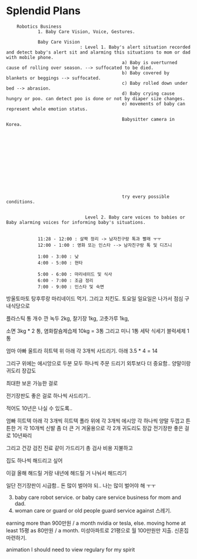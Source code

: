  # Splendid Plans


        Robotics Business 
                1. Baby Care Vision, Voice, Gestures. 

                Baby Care Vision
                                : Level 1. Baby's alert situation recorded and detect baby's alert sit and alarming this situations to mom or dad with mobile phone. 
                                                a) Baby is overturned cause of rolling over season. --> suffocated to be died. 
                                                b) Baby covered by blankets or beggings --> suffocated.
                                                c) Baby rolled down under bed --> abrasion.
                                                d) Baby crying cause hungry or poo. can detect poo is done or not by diaper size changes. 
                                                e) movements of baby can represent whole emotion status. 

                                                Babysitter camera in Korea. 


                                                










                                                try every possible conditions. 
                                                
                
                                  Level 2. Baby care voices to babies or Baby alarming voices for informing baby's situations. 


                11:28 - 12:00 : 살짝 정리 -> 남자친구랑 톡과 빨래 ㅜㅜ
                12:00 - 1:00 : 영화 또는 인스타 --> 남자친구랑 톡 및 디즈니
        
                1:00 - 3:00 : 낮
                4:00 - 5:00 : 현타
                
                5:00 - 6:00 : 마리네이드 및 식사
                6:00 - 7:00 : 조금 정리 
                7:00 - 9:00 : 인스타 및 숙면
                
                










        






방울토마토 탕후루랑 마리네이드 먹기. 그리고 치킨도.
토요일 일요일은 나가서 점심 구내식당으로







플라스틱 통 개수
깐 녹두 2kg, 
찰기장 1kg,
고춧가루 1kg,

소면 3kg * 2 통, 
염화칼슘제습제 10kg = 3통 그리고 미니 1통
세탁 식세기 블럭세제 1 통


엄마 아빠 
울트라 히트텍 위 아래 각 3개씩 사드리기.
아래 3.5 * 4 = 14



그리구 위에는 에시앙으로 두분 모두 하나씩 주문 드리기
외투보다 더 중요함..
양말이랑 귀도리 장갑도 

최대한 보온 가능한 걸로 

전기장판도 좋은 걸로 하나씩 사드리기..

적어도 10년은 나실 수 있도록..


엄빠
히트텍 아래 각 3개씩 
히트텍 폴라 위에 각 3개씩
에시앙 각 하나씩
양말 두껍고 튼튼한 거 각 10개씩
신발 좀 더 큰 거 겨울용으로 각 2개
귀도리도
장갑
전기장판 좋은 걸로 10년짜리 

그리고 건강 검진 진료 같이 가드리기
총 검사 비용 지불하고 

집도 하나씩 해드리고 싶어

이걸 올해 해드릴 거랑 
내년에 해드릴 거 나눠서 해드리기

일단 전기장판이 시급함..
돈 많이 벌어야 되..
나는 많이 벌어야 해 ㅜㅜ 






        
   
3. baby care robot service. or baby care service business for mom and dad.
4. woman care or guard or old people guard service against 스레기.

earning more than 900만원 / a month nvidia or tesla, else. 
moving home at least 15평 as 80만원 / a month. 
미성아파트로 21평으로 월 100만원만 지출. 신혼집 마련하기. 

animation I should need to view regulary for my spirit



